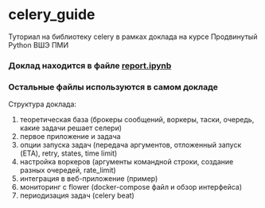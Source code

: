 # celery_guide
Туториал на библиотеку celery в рамках доклада на курсе Продвинутый Python ВШЭ ПМИ


### Доклад находится в файле [report.ipynb](report.ipynb)
### Остальные файлы используются в самом докладе

Структура доклада:
1. теоретическая база (брокеры сообщений, воркеры, таски, очередь, какие задачи решает селери)
2. первое приложение и задача
3. опции запуска задач (передача аргументов, отложенный запуск (ETA), retry, states, time limit)
4. настройка воркеров (аргументы командной строки, создание разных очередей, rate_limit)
5. интеграция в веб-приложение (пример)
6. мониторинг с flower (docker-compose файл и обзор интерфейса)
7. периодизация задач (celery beat)